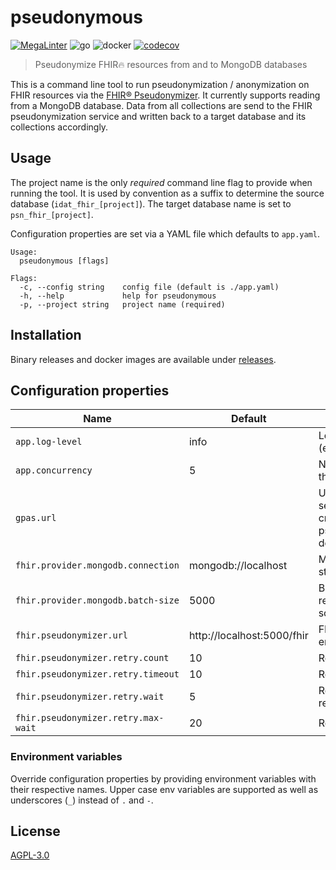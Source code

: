 # pseudonymous
[![MegaLinter](https://github.com/diz-unimr/pseudonymous/actions/workflows/mega-linter.yml/badge.svg)](https://github.com/diz-unimr/pseudonymous/actions/workflows/mega-linter.yml) ![go](https://github.com/diz-unimr/pseudonymous/actions/workflows/build.yml/badge.svg) ![docker](https://github.com/diz-unimr/pseudonymous/actions/workflows/release.yml/badge.svg) [![codecov](https://codecov.io/github/diz-unimr/pseudonymous/branch/main/graph/badge.svg?token=waEHzvF9pf)](https://codecov.io/github/diz-unimr/pseudonymous)
> Pseudonymize FHIR🔥 resources from and to MongoDB databases

This is a command line tool to run pseudonymization / anonymization on FHIR resources via the
[FHIR® Pseudonymizer](https://github.com/miracum/fhir-pseudonymizer).
It currently supports reading from a MongoDB database. Data from all collections are send to the FHIR pseudonymization
service and written back to a target database and its collections accordingly.

## Usage

The project name is the only _required_ command line flag to provide when running the tool.
It is used by convention as a suffix to determine the source database (`idat_fhir_[project]`).
The target database name is set to `psn_fhir_[project]`.

Configuration properties are set via a YAML file which defaults to `app.yaml`.

```
Usage:
  pseudonymous [flags]

Flags:
  -c, --config string    config file (default is ./app.yaml)
  -h, --help             help for pseudonymous
  -p, --project string   project name (required)
```

## Installation

Binary releases and docker images are available under
[releases](https://github.com/diz-unimr/pseudonymous/releases).

## Configuration properties

| Name                                | Default                    | Description                                                        |
|-------------------------------------|----------------------------|--------------------------------------------------------------------|
| `app.log-level`                     | info                       | Log level (error,warn,info,debug)                                  |
| `app.concurrency`                   | 5                          | Number of concurrent threads                                       |
| `gpas.url`                          |                            | URL to the gPAS service for auto-creating pseudonymization domains |
| `fhir.provider.mongodb.connection`  | mongodb://localhost        | MongoDB connection string                                          |
| `fhir.provider.mongodb.batch-size`  | 5000                       | Batch size when reading data from the source database              |
| `fhir.pseudonymizer.url`            | http://localhost:5000/fhir | FHIR® Pseudonymizer endpoint                                       |
| `fhir.pseudonymizer.retry.count`    | 10                         | Retry count                                                        |
| `fhir.pseudonymizer.retry.timeout`  | 10                         | Retry timeout                                                      |
| `fhir.pseudonymizer.retry.wait`     | 5                          | Retry wait between retries                                         |
| `fhir.pseudonymizer.retry.max-wait` | 20                         | Retry maximum wait                                                 |

### Environment variables

Override configuration properties by providing environment variables with their respective names.
Upper case env variables are supported as well as underscores (`_`) instead of `.` and `-`.

## License

[AGPL-3.0](https://www.gnu.org/licenses/agpl-3.0.en.html)
